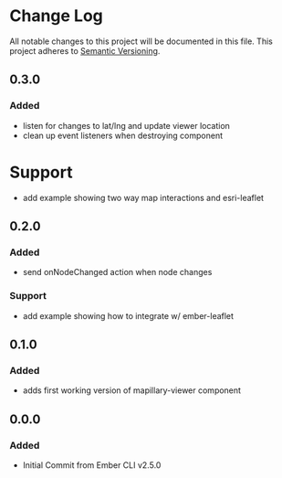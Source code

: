 # Change Log
All notable changes to this project will be documented in this file.
This project adheres to [Semantic Versioning](http://semver.org/).

## 0.3.0
### Added
- listen for changes to lat/lng and update viewer location
- clean up event listeners when destroying component
# Support
- add example showing two way map interactions and esri-leaflet

## 0.2.0
### Added
- send onNodeChanged action when node changes
### Support
- add example showing how to integrate w/ ember-leaflet

## 0.1.0
### Added
- adds first working version of mapillary-viewer component

## 0.0.0
### Added
- Initial Commit from Ember CLI v2.5.0
